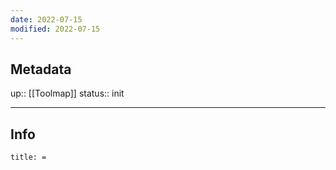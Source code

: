 ```yaml
---
date: 2022-07-15
modified: 2022-07-15
---
```

## Metadata
up:: [[Toolmap]]
status:: init

---
## Info
```ad-info
title: =
```

